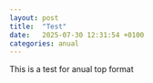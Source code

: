 ```yaml
---
layout: post
title:  "Test"
date:   2025-07-30 12:31:54 +0100
categories: anual
---
```

This is a test for anual top format